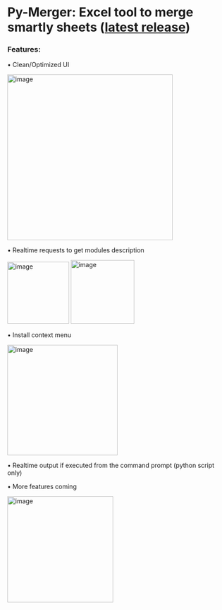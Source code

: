 # Py-Merger: Excel tool to merge smartly sheets ([latest release](https://github.com/FIo-dev/Py-Merger/releases/tag/r1.0-beta))
### Features:
• Clean/Optimized UI
<p>
  <img width="375" alt="image" src="https://user-images.githubusercontent.com/123277348/220210608-1f3a4a16-dcf8-4cfc-9644-23dbbc6eae74.png">
<p/>
• Realtime requests to get modules description
<p align="left">
  
  <img width="140" alt="image" src="https://user-images.githubusercontent.com/123277348/213896935-b5f513f7-503b-4292-99e1-4452e6c36962.png">
  <img width="144" alt="image" src="https://user-images.githubusercontent.com/123277348/213896936-f39b6223-0b51-458c-975f-6fd2ddafa431.png">
<p/>
• Install context menu
<p>
  <img width="250" alt="image" src="https://user-images.githubusercontent.com/123277348/213897045-943bfefe-5c7c-4707-be71-b62b1c05dfe2.png">
<p/>
• Realtime output if executed from the command prompt (python script only)

• More features coming 
<p>
  <img width="240" alt="image" src="https://user-images.githubusercontent.com/123277348/213897162-1016d3a7-6ae1-489e-946a-df3d1dc0c8cd.png">
<p/>
